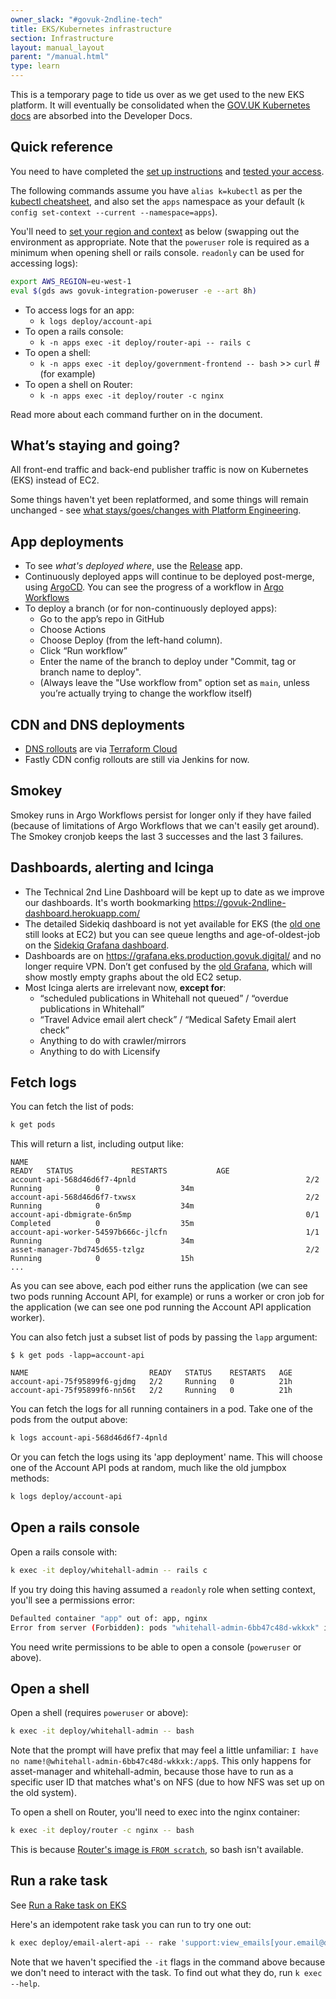 ```yaml
---
owner_slack: "#govuk-2ndline-tech"
title: EKS/Kubernetes infrastructure
section: Infrastructure
layout: manual_layout
parent: "/manual.html"
type: learn
---
```


This is a temporary page to tide us over as we get used to the new EKS platform.
It will eventually be consolidated when the [GOV.UK Kubernetes docs](https://govuk-k8s-user-docs.publishing.service.gov.uk/) are absorbed into the Developer Docs.

## Quick reference

You need to have completed the [set up instructions](https://govuk-k8s-user-docs.publishing.service.gov.uk/get-started/set-up-tools/) and [tested your access](https://govuk-k8s-user-docs.publishing.service.gov.uk/get-started/access-eks-cluster/#test-your-access).

The following commands assume you have `alias k=kubectl` as per the [kubectl cheatsheet](https://kubernetes.io/docs/reference/kubectl/cheatsheet/), and also set the `apps` namespace as your default (`k config set-context --current --namespace=apps`).

You'll need to [set your region and context](https://govuk-k8s-user-docs.publishing.service.gov.uk/get-started/access-eks-cluster/#select-a-role-and-environment) as below (swapping out the environment as appropriate. Note that the `poweruser` role is required as a minimum when opening shell or rails console. `readonly` can be used for accessing logs):

```sh
export AWS_REGION=eu-west-1
eval $(gds aws govuk-integration-poweruser -e --art 8h)
```

- To access logs for an app:
    - `k logs deploy/account-api`
- To open a rails console:
    - `k -n apps exec -it deploy/router-api -- rails c`
- To open a shell:
    - `k -n apps exec -it deploy/government-frontend -- bash`
      \>> `curl` # (for example)
- To open a shell on Router:
    - `k -n apps exec -it deploy/router -c nginx`

Read more about each command further on in the document.

## What’s staying and going?

All front-end traffic and back-end publisher traffic is now on Kubernetes (EKS) instead of EC2.

Some things haven't yet been replatformed, and some things will remain unchanged - see [what stays/goes/changes with Platform Engineering](https://docs.google.com/document/d/1R8C3BtvhqTXEga4C3_KxTopjWuYVbiEgKiikTyRXXiA/edit).

## App deployments

- To see *what's deployed where*, use the [Release](https://release.publishing.service.gov.uk/applications) app.
- Continuously deployed apps will continue to be deployed post-merge, using [ArgoCD](https://argo.eks.integration.govuk.digital/applications). You can see the progress of a workflow in [Argo Workflows](https://argo-workflows.eks.integration.govuk.digital/workflows/apps?limit=50)
- To deploy a branch (or for non-continuously deployed apps):
  - Go to the app’s repo in GitHub
  - Choose Actions
  - Choose Deploy (from the left-hand column).
  - Click “Run workflow”
  - Enter the name of the branch to deploy under "Commit, tag or branch name to deploy".
  - (Always leave the "Use workflow from" option set as `main`, unless you’re actually trying to change the workflow itself)

## CDN and DNS deployments

- [DNS rollouts](/manual/dns.html) are via [Terraform Cloud](/manual/terraform-cloud.html)
- Fastly CDN config rollouts are still via Jenkins for now.

## Smokey

Smokey runs in Argo Workflows persist for longer only if they have failed (because of limitations of Argo Workflows that we can't easily get around).
The Smokey cronjob keeps the last 3 successes and the last 3 failures.

## Dashboards, alerting and Icinga

- The Technical 2nd Line Dashboard will be kept up to date as we improve our dashboards. It's worth bookmarking <https://govuk-2ndline-dashboard.herokuapp.com/>
- The detailed Sidekiq dashboard is not yet available for EKS (the [old one](https://sidekiq-monitoring.integration.govuk.digital/publishing-api/queues) still looks at EC2) but you can see queue lengths and age-of-oldest-job on the [Sidekiq Grafana dashboard](https://grafana.eks.production.govuk.digital/d/sidekiq-queues).
- Dashboards are on <https://grafana.eks.production.govuk.digital/> and no longer require VPN. Don’t get confused by the [old Grafana](https://grafana.production.govuk.digital/), which will show mostly empty graphs about the old EC2 setup.
- Most Icinga alerts are irrelevant now, **except for**:
    - “scheduled publications in Whitehall not queued” / “overdue publications in Whitehall”
    - “Travel Advice email alert check” / “Medical Safety Email alert check”
    - Anything to do with crawler/mirrors
    - Anything to do with Licensify

## Fetch logs

You can fetch the list of pods:

```sh
k get pods
```

This will return a list, including output like:

```
NAME                                                              READY   STATUS             RESTARTS           AGE
account-api-568d46d6f7-4pnld                                      2/2     Running            0                  34m
account-api-568d46d6f7-txwsx                                      2/2     Running            0                  34m
account-api-dbmigrate-6n5mp                                       0/1     Completed          0                  35m
account-api-worker-54597b666c-jlcfn                               1/1     Running            0                  34m
asset-manager-7bd745d655-tzlgz                                    2/2     Running            0                  15h
...
```

As you can see above, each pod either runs the application (we can see two pods running Account API, for example) or runs a worker or cron job for the application (we can see one pod running the Account API application worker).

You can also fetch just a subset list of pods by passing the `lapp` argument:

```
$ k get pods -lapp=account-api

NAME                           READY   STATUS    RESTARTS   AGE
account-api-75f95899f6-gjdmg   2/2     Running   0          21h
account-api-75f95899f6-nn56t   2/2     Running   0          21h
```

You can fetch the logs for all running containers in a pod. Take one of the pods from the output above:

```sh
k logs account-api-568d46d6f7-4pnld
```

Or you can fetch the logs using its 'app deployment' name. This will choose one of the Account API pods at random, much like the old jumpbox methods:

```sh
k logs deploy/account-api
```

## Open a rails console

Open a rails console with:

```sh
k exec -it deploy/whitehall-admin -- rails c
```

If you try doing this having assumed a `readonly` role when setting context, you'll see a permissions error:

```sh
Defaulted container "app" out of: app, nginx
Error from server (Forbidden): pods "whitehall-admin-6bb47c48d-wkkxk" is forbidden: User "christopher.ashton-user" cannot create resource "pods/exec" in API group "" in the namespace "apps"
```

You need write permissions to be able to open a console (`poweruser` or above).

## Open a shell

Open a shell (requires `poweruser` or above):

```sh
k exec -it deploy/whitehall-admin -- bash
```

Note that the prompt will have prefix that may feel a little unfamiliar: `I have no name!@whitehall-admin-6bb47c48d-wkkxk:/app$`.
This only happens for asset-manager and whitehall-admin, because those have to run as a specific user ID that matches what's on NFS (due to how NFS was set up on the old system).

To open a shell on Router, you'll need to exec into the nginx container:

```sh
k exec -it deploy/router -c nginx -- bash
```

This is because [Router's image is `FROM scratch`](https://github.com/alphagov/router/blob/9797473edbbcbb5085fdca006bec7f6b1552f4e6/Dockerfile#L7), so bash isn't available.

## Run a rake task

See [Run a Rake task on EKS](/manual/running-rake-tasks.html#run-a-rake-task-on-eks)

Here's an idempotent rake task you can run to try one out:

```sh
k exec deploy/email-alert-api -- rake 'support:view_emails[your.email@digital.cabinet-office.gov.uk]'
```

Note that we haven't specified the `-it` flags in the command above because we don't need to interact with the task.
To find out what they do, run `k exec --help`.
